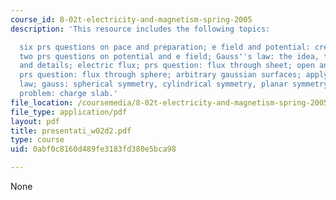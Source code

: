 ```yaml
---
course_id: 8-02t-electricity-and-magnetism-spring-2005
description: 'This resource includes the following topics:

  six prs questions on pace and preparation; e field and potential: creating, effects;
  two prs questions on potential and e field; Gauss''s law: the idea, the equation
  and details; electric flux; prs question: flux through sheet; open and closed surfaces;
  prs question: flux through sphere; arbitrary gaussian surfaces; applying gauss?s
  law; gauss: spherical symmetry, cylindrical symmetry, planar symmetry; and group
  problem: charge slab.'
file_location: /coursemedia/8-02t-electricity-and-magnetism-spring-2005/0abf0c8160d489fe3183fd380e5bca98_presentati_w02d2.pdf
file_type: application/pdf
layout: pdf
title: presentati_w02d2.pdf
type: course
uid: 0abf0c8160d489fe3183fd380e5bca98

---
```

None